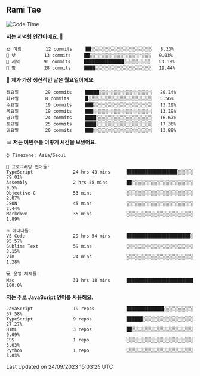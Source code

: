 ## Rami Tae

<!--START_SECTION:waka-->
![Code Time](http://img.shields.io/badge/Code%20Time-1%2C057%20hrs%2041%20mins-blue)

**저는 저녁형 인간이에요. 🦉** 

```text
🌞 아침         12 commits     ██░░░░░░░░░░░░░░░░░░░░░░░   8.33% 
🌆 낮　         13 commits     ██░░░░░░░░░░░░░░░░░░░░░░░   9.03% 
🌃 저녁         91 commits     ███████████████░░░░░░░░░░   63.19% 
🌙 밤　         28 commits     ████░░░░░░░░░░░░░░░░░░░░░   19.44%

```
📅 **제가 가장 생산적인 날은 월요일이에요.** 

```text
월요일          29 commits     █████░░░░░░░░░░░░░░░░░░░░   20.14% 
화요일          8 commits      █░░░░░░░░░░░░░░░░░░░░░░░░   5.56% 
수요일          19 commits     ███░░░░░░░░░░░░░░░░░░░░░░   13.19% 
목요일          19 commits     ███░░░░░░░░░░░░░░░░░░░░░░   13.19% 
금요일          24 commits     ████░░░░░░░░░░░░░░░░░░░░░   16.67% 
토요일          25 commits     ████░░░░░░░░░░░░░░░░░░░░░   17.36% 
일요일          20 commits     ███░░░░░░░░░░░░░░░░░░░░░░   13.89%

```


📊 **저는 이번주를 이렇게 시간을 보냈어요.** 

```text
⌚︎ Timezone: Asia/Seoul

💬 프로그래밍 언어들: 
TypeScript               24 hrs 43 mins      ███████████████████░░░░░░   79.01% 
Assembly                 2 hrs 58 mins       ██░░░░░░░░░░░░░░░░░░░░░░░   9.5% 
Objective-C              53 mins             ░░░░░░░░░░░░░░░░░░░░░░░░░   2.87% 
JSON                     45 mins             ░░░░░░░░░░░░░░░░░░░░░░░░░   2.44% 
Markdown                 35 mins             ░░░░░░░░░░░░░░░░░░░░░░░░░   1.89%

🔥 에디터들: 
VS Code                  29 hrs 54 mins      ████████████████████████░   95.57% 
Sublime Text             59 mins             ░░░░░░░░░░░░░░░░░░░░░░░░░   3.15% 
Vim                      24 mins             ░░░░░░░░░░░░░░░░░░░░░░░░░   1.28%

💻 운영 체제들: 
Mac                      31 hrs 18 mins      █████████████████████████   100.0%

```

**저는 주로 JavaScript 언어를 사용해요.** 

```text
JavaScript               19 repos            ██████████████░░░░░░░░░░░   57.58% 
TypeScript               9 repos             ██████░░░░░░░░░░░░░░░░░░░   27.27% 
HTML                     3 repos             ██░░░░░░░░░░░░░░░░░░░░░░░   9.09% 
CSS                      1 repo              ░░░░░░░░░░░░░░░░░░░░░░░░░   3.03% 
Python                   1 repo              ░░░░░░░░░░░░░░░░░░░░░░░░░   3.03%

```



 Last Updated on 24/09/2023 15:03:25 UTC
<!--END_SECTION:waka-->
